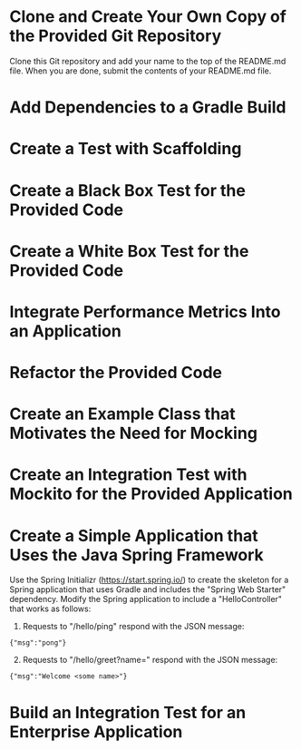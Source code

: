 # Clone and Create Your Own Copy of the Provided Git Repository

Clone this Git repository and add your name to the top of the README.md file. When you are done, submit the contents of your README.md file.

# Add Dependencies to a Gradle Build

# Create a Test with Scaffolding

# Create a Black Box Test for the Provided Code

# Create a White Box Test for the Provided Code

# Integrate Performance Metrics Into an Application

# Refactor the Provided Code

# Create an Example Class that Motivates the Need for Mocking

# Create an Integration Test with Mockito for the Provided Application

# Create a Simple Application that Uses the Java Spring Framework

Use the Spring Initializr (https://start.spring.io/) to create the skeleton for a Spring application that uses Gradle and includes the "Spring Web Starter" dependency. Modify the Spring application to include a "HelloController" that works as follows:

1. Requests to "/hello/ping" respond with the JSON message: 
```
{"msg":"pong"}
```
2. Requests to "/hello/greet?name=<some name>" respond with the JSON message:
```
{"msg":"Welcome <some name>"}
```

# Build an Integration Test for an Enterprise Application

